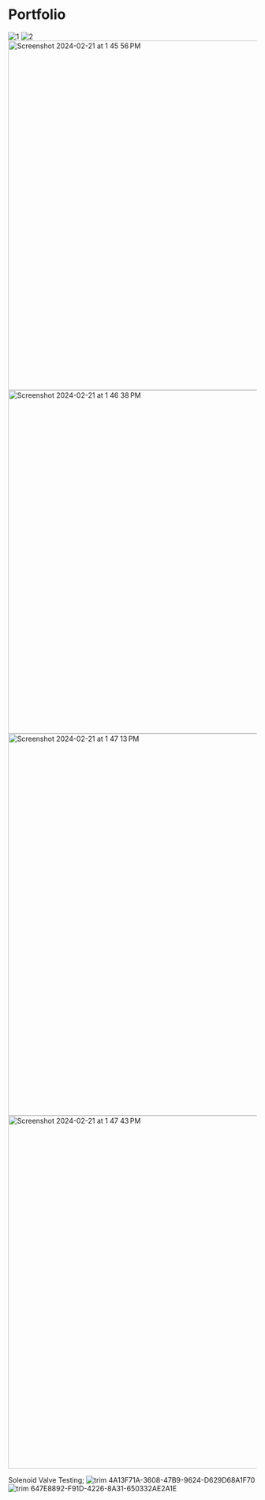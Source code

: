 # Portfolio
![1](https://github.com/moezamini/Portfolio/assets/160753186/cf4a57e7-a2e6-4d5a-a7d8-b700c597335d)
![2](https://github.com/moezamini/Portfolio/assets/160753186/f89cdfdc-c480-42cb-996e-f856d4f8e6d5)
<img width="707" alt="Screenshot 2024-02-21 at 1 45 56 PM" src="https://github.com/moezamini/Portfolio/assets/160753186/0d9eaecd-e403-4347-8e57-347f0389a949">
<img width="695" alt="Screenshot 2024-02-21 at 1 46 38 PM" src="https://github.com/moezamini/Portfolio/assets/160753186/407c9fe3-cec4-4fde-8377-7d8f7c44cff7">
<img width="773" alt="Screenshot 2024-02-21 at 1 47 13 PM" src="https://github.com/moezamini/Portfolio/assets/160753186/93d0eef6-eddf-48d8-a1dd-dd2bacdeca51">
<img width="715" alt="Screenshot 2024-02-21 at 1 47 43 PM" src="https://github.com/moezamini/Portfolio/assets/160753186/cda79645-663e-477c-a18f-840a79e97441">

Solenoid Valve Testing;
![trim 4A13F71A-3608-47B9-9624-D629D68A1F70](https://github.com/moezamini/Portfolio/assets/160753186/fa78de02-1bd3-4382-9c2a-e71cb1ec5c97)
![trim 647E8892-F91D-4226-8A31-650332AE2A1E](https://github.com/moezamini/Portfolio/assets/160753186/f0903084-4dbf-4053-8b17-94e4b49adfaa)
